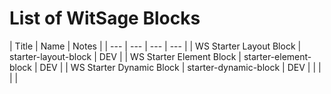 # List of WitSage Blocks



| Title | Name | Notes |
| --- | --- | --- | --- |
| WS Starter Layout Block | starter-layout-block | DEV |
| WS Starter Element Block | starter-element-block | DEV |
| WS Starter Dynamic Block | starter-dynamic-block | DEV | 
|  |  |  | 

